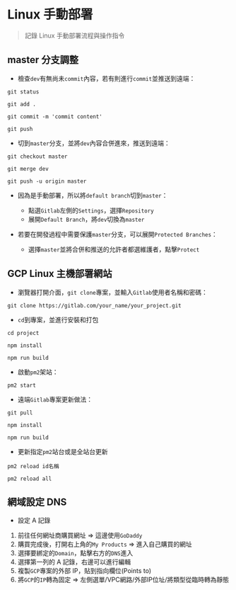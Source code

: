 # Linux 手動部署

> 記錄 Linux 手動部署流程與操作指令

## master 分支調整
- 檢查`dev`有無尚未`commit`內容，若有則進行`commit`並推送到遠端：

```
git status

git add .

git commit -m 'commit content'

git push
```

- 切到`master`分支，並將`dev`內容合併進來，推送到遠端：

```
git checkout master

git merge dev

git push -u origin master
```

- 因為是手動部署，所以將`default branch`切到`master`：
  - 點選`Gitlab`左側的`Settings`，選擇`Repository`
  - 展開`Default Branch`，將`dev`切換為`master`

- 若要在開發過程中需要保護`master`分支，可以展開`Protected Branches`：
  - 選擇`master`並將合併和推送的允許者都選維護者，點擊`Protect`

## GCP Linux 主機部署網站
- 瀏覽器打開介面，`git clone`專案，並輸入`Gitlab`使用者名稱和密碼：

```
git clone https://gitlab.com/your_name/your_project.git
```

- `cd`到專案，並進行安裝和打包

```
cd project

npm install

npm run build
```

- 啟動`pm2`架站：

```
pm2 start
```

- 遠端`Gitlab`專案更新做法：

```
git pull

npm install

npm run build
```

- 更新指定`pm2`站台或是全站台更新

```
pm2 reload id名稱

pm2 reload all
```

## 網域設定 DNS
- 設定 A 記錄
1. 前往任何網址商購買網址 => 這邊使用`GoDaddy`
2. 購買完成後，打開右上角的`My Products` => 進入自己購買的網址
3. 選擇要綁定的`Domain`，點擊右方的`DNS`進入
4. 選擇第一列的 A 記錄，右邊可以進行編輯
5. 複製`GCP`專案的外部 IP，貼到指向欄位(Points to)
6. 將`GCP`的`IP`轉為固定 => 左側選單/VPC網路/外部IP位址/將類型從臨時轉為靜態